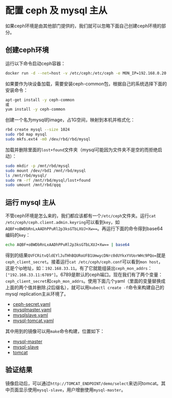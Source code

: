 # 配置 ceph 及 mysql 主从
如果ceph环境是由其他部门提供的，我们就可以忽略下面自己创建ceph环境的部分。

## 创建ceph环境
运行以下命令启动ceph容器：
```sh
docker run -d --net=host -v /etc/ceph:/etc/ceph -e MON_IP=192.168.0.20 -e CEPH_NETWORK=192.168.0.0/24 --name=ceph ceph/demo
```
如果要作为块设备加载，需要安装ceph-common包，根据自己的系统选择下面的安装命令：
```sh
apt-get install -y ceph-common
或
yum install -y ceph-common
```
创建一个名为mysql的image，占1G空间，映射到本机并格式化：
```sh
rbd create mysql --size 1024
sudo rbd map mysql
sudo mkfs.ext4 -m0 /dev/rbd/rbd/mysql
```
加载并删除里面的`lost+found`文件夹（mysql可能因为文件夹不是空的而拒绝启动）：
```sh
sudo mkdir -p /mnt/rbd/mysql
sudo mount /dev/rbd1 /mnt/rbd/mysql
ls /mnt/rbd/mysql/
sudo rm -rf /mnt/rbd/mysql/lost+found
sudo umount /mnt/rbd/qqq
```

## 运行 mysql 主从
不管ceph环境是怎么来的，我们都应该都有一个`/etc/ceph`文件夹。运行`cat /etc/ceph/ceph.client.admin.keyring`可以看到`key`，如`AQBF+oBWDbRnLxAADhPPuRl2p3ksGTbLXUJ+Xw==`。再运行下面的命令得到base64编码的`key`：
```sh
echo AQBF+oBWDbRnLxAADhPPuRl2p3ksGTbLXUJ+Xw== | base64
```
得到的结果`QVFCRitvQldEYlJuTHhBQURoUFB1UmwycDNrc0dUYkxYVUorWHc9PQo=`就是`ceph_client_secret`。接着运行`cat /etc/ceph/ceph.conf`可以看到`mon host`，这是个ip地址，如：`192.168.33.11`。有了它就能组装出`ceph_mon_addrs`：`["192.168.33.11:6789"]`。6789是默认的ceph端口。现在我们有了两个变量：`ceph_client_secret`和`ceph_mon_addrs`。使用下面几个yaml（里面的变量替换成上面的两个值并删除.j2后缀名），就可以用`kubectl create -f`命令来构建自己的mysql replication主从环境了。

- [ceph-secret.yaml](https://github.com/peterwangpei/mesos-poc/blob/master/prod/ansible/module/addons/ceph-secret.yaml.j2)
- [mysqlmaster.yaml](https://github.com/peterwangpei/mesos-poc/blob/master/prod/ansible/module/addons/mysqlmaster.yaml.j2)
- [mysqlslave.yaml](https://github.com/peterwangpei/mesos-poc/blob/master/prod/ansible/module/addons/mysqlslave.yaml.j2)
- [mysql-tomcat.yaml](https://github.com/peterwangpei/mesos-poc/blob/master/prod/ansible/module/addons/mysql-tomcat.yaml.j2)

其中用到的镜像可以用`make`命令构建，位置如下：

- [mysql-master](https://github.com/peterwangpei/mesos-poc/tree/master/docker/mysql-master)
- [mysql-slave](https://github.com/peterwangpei/mesos-poc/tree/master/docker/mysql-slave)
- [tomcat](https://github.com/peterwangpei/mesos-poc/tree/master/docker/tomcat)

## 验证结果
镜像启动后，可以通过`http://TOMCAT_ENDPOINT/demo/select`来访问tomcat。其中页面显示使用`mysql-slave`，用户增删使用`mysql-master`。